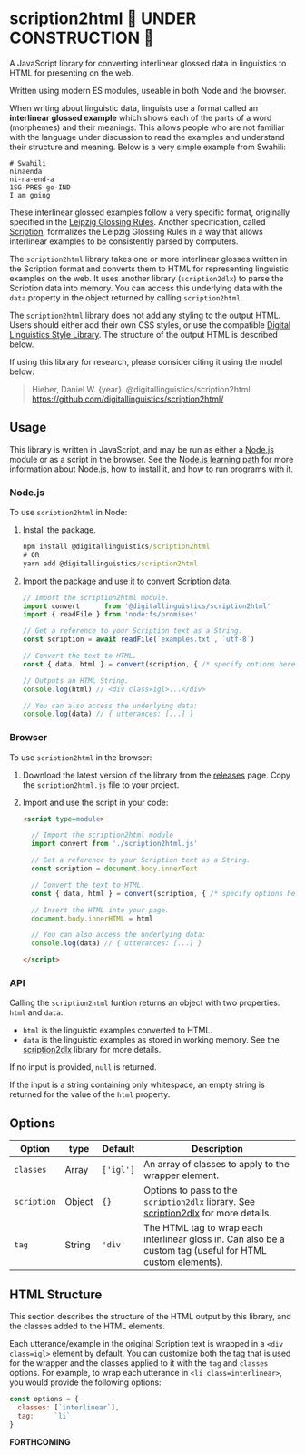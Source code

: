 # scription2html 🚧 UNDER CONSTRUCTION 🚧

A JavaScript library for converting interlinear glossed data in linguistics to HTML for presenting on the web.

Written using modern ES modules, useable in both Node and the browser.

When writing about linguistic data, linguists use a format called an **interlinear glossed example** which shows each of the parts of a word (morphemes) and their meanings. This allows people who are not familiar with the language under discussion to read the examples and understand their structure and meaning. Below is a very simple example from Swahili:

```
# Swahili
ninaenda
ni-na-end-a
1SG-PRES-go-IND
I am going
```

These interlinear glossed examples follow a very specific format, originally specified in the [Leipzig Glossing Rules][Leipzig]. Another specification, called [Scription][Scription], formalizes the Leipzig Glossing Rules in a way that allows interlinear examples to be consistently parsed by computers.

The `scription2html` library takes one or more interlinear glosses written in the Scription format and converts them to HTML for representing linguistic examples on the web. It uses another library (`scription2dlx`) to parse the Scription data into memory. You can access this underlying data with the `data` property in the object returned by calling `scription2html`.

The `scription2html` library does not add any styling to the output HTML. Users should either add their own CSS styles, or use the compatible [Digital Linguistics Style Library][Styles]. The structure of the output HTML is described below.

If using this library for research, please consider citing it using the model below:

> Hieber, Daniel W. {year}. @digitallinguistics/scription2html. <https://github.com/digitallinguistics/scription2html/>

## Usage

This library is written in JavaScript, and may be run as either a [Node.js][Node] module or as a script in the browser. See the [Node.js learning path][learn-Node] for more information about Node.js, how to install it, and how to run programs with it.

### Node.js

To use `scription2html` in Node:

1. Install the package.

    ```cmd
    npm install @digitallinguistics/scription2html
    # OR
    yarn add @digitallinguistics/scription2html
    ```

2. Import the package and use it to convert Scription data.

    ```js
    // Import the scription2html module.
    import convert      from '@digitallinguistics/scription2html'
    import { readFile } from 'node:fs/promises'

    // Get a reference to your Scription text as a String.
    const scription = await readFile(`examples.txt`, `utf-8`)

    // Convert the text to HTML.
    const { data, html } = convert(scription, { /* specify options here */ })

    // Outputs an HTML String.
    console.log(html) // <div class=igl>...</div>

    // You can also access the underlying data:
    console.log(data) // { utterances: [...] }
    ```

### Browser

To use `scription2html` in the browser:

1. Download the latest version of the library from the [releases][releases] page. Copy the `scription2html.js` file to your project.

2. Import and use the script in your code:

    ```html
    <script type=module>

      // Import the scription2html module
      import convert from './scription2html.js'

      // Get a reference to your Scription text as a String.
      const scription = document.body.innerText

      // Convert the text to HTML.
      const { data, html } = convert(scription, { /* specify options here */ })

      // Insert the HTML into your page.
      document.body.innerHTML = html

      // You can also access the underlying data:
      console.log(data) // { utterances: [...] }

    </script>
    ```

### API

Calling the `scription2html` funtion returns an object with two properties: `html` and `data`.

- `html` is the linguistic examples converted to HTML.
- `data` is the linguistic examples as stored in working memory. See the [scription2dlx][scription2dlx] library for more details.

If no input is provided, `null` is returned.

If the input is a string containing only whitespace, an empty string is returned for the value of the `html` property.

## Options

| Option      | type          | Default   | Description                                                                                                 |
| ----------- | ------------- | --------- | ----------------------------------------------------------------------------------------------------------- |
| `classes`   | Array<String> | `['igl']` | An array of classes to apply to the wrapper element.                                                        |
| `scription` | Object        | `{}`      | Options to pass to the `scription2dlx` library. See [scription2dlx][scription2dlx] for more details.        |
| `tag`       | String        | `'div'`   | The HTML tag to wrap each interlinear gloss in. Can also be a custom tag (useful for HTML custom elements). |

## HTML Structure

This section describes the structure of the HTML output by this library, and the classes added to the HTML elements.

Each utterance/example in the original Scription text is wrapped in a `<div class=igl>` element by default. You can customize both the tag that is used for the wrapper and the classes applied to it with the `tag` and `classes` options. For example, to wrap each utterance in `<li class=interlinear>`, you would provide the following options:

```js
const options = {
  classes: [`interlinear`],
  tag:     `li`
}
```

**FORTHCOMING**

<!-- Links -->
[learn-Node]:    https://nodejs.dev/en/learn/
[Leipzig]:       https://www.eva.mpg.de/lingua/resources/glossing-rules.php
[Node]:          https://nodejs.org/
[releases]:      https://github.com/digitallinguistics/scription2html/releases
[Scription]:     https://scription.digitallinguistics.io/
[scription2dlx]: https://github.com/digitallinguistics/scription2dlx/
[Styles]:        https://styles.digitallinguistics.io/
